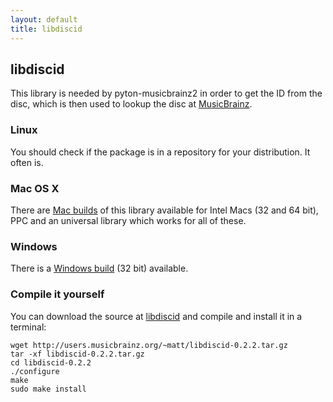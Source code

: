 ```yaml
---
layout: default
title: libdiscid
---
```

## libdiscid
This library is needed by pyton-musicbrainz2 in order to get the ID
from the disc, which is then used to lookup the disc at
[MusicBrainz](http://musicbrainz.org).

### Linux
You should check if the package is in a repository for your distribution.
It often is.

### Mac OS X
There are
[Mac builds](https://github.com/downloads/JonnyJD/musicbrainz-isrcsubmit/libdiscid-0.2.2-mac.zip)
of this library available for Intel Macs (32 and 64 bit), PPC
and an universal library which works for all of these.

### Windows
There is a
[Windows build](https://github.com/downloads/JonnyJD/musicbrainz-isrcsubmit/libdiscid-0.2.2-win32.zip)
(32 bit) available.

### Compile it yourself
You can download the source at [libdiscid](http://wiki.musicbrainz.org/libdiscid) and compile and install it in a terminal:

    wget http://users.musicbrainz.org/~matt/libdiscid-0.2.2.tar.gz
    tar -xf libdiscid-0.2.2.tar.gz
    cd libdiscid-0.2.2
    ./configure
    make
    sudo make install
